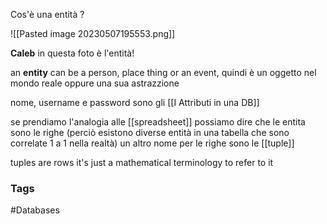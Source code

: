 Cos'è una entità ?

![[Pasted image 20230507195553.png]]

**Caleb** in questa foto è l'entità!

an **entity** can be a person, place thing or an event, quindi è un oggetto nel mondo reale oppure una sua astrazzione 

nome, username e password sono gli [[I Attributi in una DB]]

se prendiamo l'analogia alle [[spreadsheet]] possiamo dire che le entita sono le righe (perciò esistono diverse entità in una tabella che sono correlate 1 a 1 nella realtà) 
un altro nome per le righe sono le [[tuple]]

tuples are rows it's just a mathematical terminology to refer to it 



### Tags 
#Databases